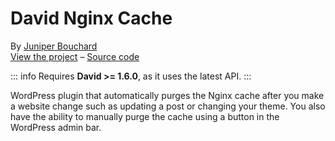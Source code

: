 # David Nginx Cache

By [Juniper Bouchard](https://github.com/imjuniper/)  
[View the project](https://wordpress.org/plugins/david-nginx-cache/) – [Source code](https://github.com/imjuniper/david-nginx-cache)

::: info
Requires **David >= 1.6.0**, as it uses the latest API.
:::

WordPress plugin that automatically purges the Nginx cache after you make a website change such as updating a post or changing your theme. You also have the ability to manually purge the cache using a button in the WordPress admin bar.
